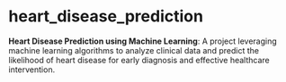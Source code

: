 # heart_disease_prediction
**Heart Disease Prediction using Machine Learning**: A project leveraging machine learning algorithms to analyze clinical data and predict the likelihood of heart disease for early diagnosis and effective healthcare intervention.
